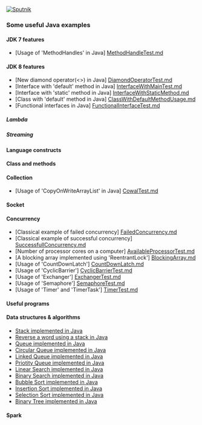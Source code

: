 [![Sputnik](https://sputnik.ci/conf/badge)](https://sputnik.ci/app#/builds/inbravo/java-src)
### Some useful Java examples

#### JDK 7 features
-  [Usage of 'MethodHandles' in Java] [MethodHandleTest.md]

#### JDK 8 features
-  [New diamond operator(<>) in Java] [DiamondOperatorTest.md]
-  [Interface with 'default' method in Java] [InterfaceWithMainTest.md]
-  [Interface with 'static' method in Java] [InterfaceWithStaticMethod.md]
-  [Class with 'default' method in Java] [ClassWithDefaultMethodUsage.md]
-  [Functional interfaces in Java] [FunctionalInterfaceTest.md]

##### Lambda

##### Streaming

#### Language constructs

#### Class and methods

#### Collection
-  [Usage of 'CopyOnWriteArrayList' in Java] [CowalTest.md]


#### Socket



#### Concurrency
-  [Classical example of failed concurrency] [FailedConcurrency.md]
-  [Classical example of successful concurrency] [SuccessfullConcurrency.md]
-  [Number of processor cores on a computer] [AvailableProcessorTest.md]
-  [A blocking array implemented using 'ReentrantLock'] [BlockingArray.md]
-  [Usage of 'CountDownLatch'] [CountDownLatch.md]
-  [Usage of 'CyclicBarrier'] [CyclicBarrierTest.md]
-  [Usage of 'Exchanger'] [ExchangerTest.md]
-  [Usage of 'Semaphore'] [SemaphoreTest.md]
-  [Usage of 'Timer' and 'TimerTask'] [TimerTest.md]


#### Useful programs


#### Data structures & algorithms
-  [Stack implemented in Java][Stack.md]
-  [Reverse a word using a stack in Java][ReverseTheWord.md]
-  [Queue implemented in Java][Queue.md]
-  [Circular Queue implemented in Java][CircularQueue.md]
-  [Linked Queue implemented in Java][LinkedQueue.md]
-  [Priotity Queue implemented in Java][PriorityQueue.md]
-  [Linear Search implemented in Java][LinearSearch.md]
-  [Binary Search implemented in Java][BinarySearch.md]
-  [Bubble Sort implemented in Java][BubbleSort.md]
-  [Insertion Sort implemented in Java][InsertionSort.md]
-  [Selection Sort implemented in Java][SelectionSort.md]
-  [Binary Tree implemented in Java][BinaryTree.md]

#### Spark 


[CowalTest.md]: https://github.com/inbravo/java-src/blob/master/src/com/inbravo/collection/CowalTest.java
[AvailableProcessorTest.md]: https://github.com/inbravo/java-src/blob/master/src/com/inbravo/concurrency/AvailableProcessorTest.java
[BlockingArray.md]: https://github.com/inbravo/java-src/blob/master/src/com/inbravo/concurrency/BlockingArray.java
[CountDownLatch.md]: https://github.com/inbravo/java-src/blob/master/src/com/inbravo/concurrency/CountDownLatch.java
[CyclicBarrierTest.md]: https://github.com/inbravo/java-src/blob/master/src/com/inbravo/concurrency/CyclicBarrierTest.java
[ExchangerTest.md]: https://github.com/inbravo/java-src/blob/master/src/com/inbravo/concurrency/ExchangerTest.java
[SemaphoreTest.md]: https://github.com/inbravo/java-src/blob/master/src/com/inbravo/concurrency/SemaphoreTest.java
[FailedConcurrency.md]: https://github.com/inbravo/java-src/blob/master/src/com/inbravo/concurrency/FailedConcurrency.java
[SuccessfullConcurrency.md]: https://github.com/inbravo/java-src/blob/master/src/com/inbravo/concurrency/SuccessfullConcurrency.java
[TimerTest.md]: https://github.com/inbravo/java-src/blob/master/src/com/inbravo/concurrency/TimerTest.java
[Stack.md]: https://github.com/inbravo/java-src/blob/master/src/com/inbravo/ds.stack/Stack.java
[ReverseTheWord.md]: https://github.com/inbravo/java-src/blob/master/src/com/inbravo/ds/stack/ReverseTheWord.java
[ReverseTheWord.md]: https://github.com/inbravo/java-src/blob/master/src/com/inbravo/ds/stack/ReverseTheWord.java
[Queue.md]: https://github.com/inbravo/java-src/blob/master/src/com/inbravo/ds/queue/Queue.java
[CircularQueue.md]: https://github.com/inbravo/java-src/blob/master/src/com/inbravo/ds/queue/CircularQueue.java
[LinkedQueue.md]: https://github.com/inbravo/java-src/blob/master/src/com/inbravo/ds/queue/LinkedQueue.java
[PriorityQueue.md]: https://github.com/inbravo/java-src/blob/master/src/com/inbravo/ds/queue/PriorityQueue.java
[BinarySearch.md]: https://github.com/inbravo/java-src/blob/master/src/com/inbravo/ds/search/BinarySearch.java
[LinearSearch.md]: https://github.com/inbravo/java-src/blob/master/src/com/inbravo/ds/search/LinearSearch.java
[BubbleSort.md]: https://github.com/inbravo/java-src/blob/master/src/com/inbravo/ds/search/BubbleSort.java
[InsertionSort.md]: https://github.com/inbravo/java-src/blob/master/src/com/inbravo/ds/search/InsertionSort.java
[SelectionSort.md]: https://github.com/inbravo/java-src/blob/master/src/com/inbravo/ds/search/SelectionSort.java
[BinaryTree.md]: https://github.com/inbravo/java-src/blob/master/src/com/inbravo/ds/tree/BinaryTree.java
[MethodHandleTest.md]: https://github.com/inbravo/java-src/blob/master/src/com/inbravo/jdk7/MethodHandleTest.java
[DiamondOperatorTest.md]: https://github.com/inbravo/java-src/blob/master/src/com/inbravo/jdk8/DiamondOperatorTest.java
[InterfaceWithMainTest.md]: https://github.com/inbravo/java-src/blob/master/src/com/inbravo/jdk8/InterfaceWithMainTest.java
[InterfaceWithStaticMethod.md]: https://github.com/inbravo/java-src/blob/master/src/com/inbravo/jdk8/funcinterf/InterfaceWithStaticMethod.java
[ClassWithDefaultMethodUsage.md]: https://github.com/inbravo/java-src/blob/master/src/com/inbravo/jdk8/funcinterf/ClassWithDefaultMethodUsage.java
[FunctionalInterfaceTest.md]: https://github.com/inbravo/java-src/blob/master/src/com/inbravo/jdk8/funcinterf/FunctionalInterfaceTest.java